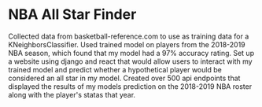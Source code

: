 # NBA All Star Finder

Collected data from basketball-reference.com to use as training data for a KNeighborsClassifier. Used trained model on players from the 2018-2019 NBA season, which found that my model had a 97% accuracy rating. Set up a website using django and react that would allow users to interact with my trained model and predict whether a hypothetical player would be considered an all star in my model. Created over 500 api endpoints that displayed the results of my models prediction on the 2018-2019 NBA roster along with the player's statas that year.